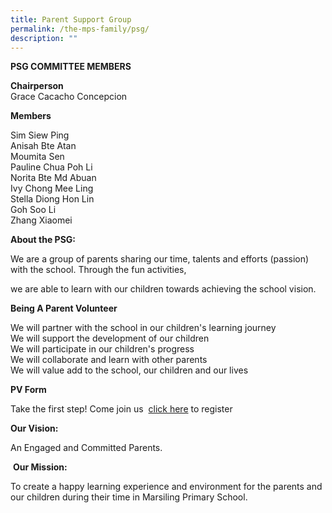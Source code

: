 ```yaml
---
title: Parent Support Group
permalink: /the-mps-family/psg/
description: ""
---
```



**PSG COMMITTEE MEMBERS**

**Chairperson**  
Grace Cacacho Concepcion

**Members**

Sim Siew Ping  
Anisah Bte Atan  
Moumita Sen  
Pauline Chua Poh Li  
Norita Bte Md Abuan  
Ivy Chong Mee Ling  
Stella Diong Hon Lin  
Goh Soo Li  
Zhang Xiaomei

**About the PSG:**

We are a group of parents sharing our time, talents and efforts (passion) with the school. Through the fun activities,

we are able to learn with our children towards achieving the school vision.

**Being A Parent Volunteer** 

We will partner with the school in our children's learning journey  
We will support the development of our children  
We will participate in our children's progress  
We will collaborate and learn with other parents  
We will value add to the school, our children and our lives

**PV Form** 

Take the first step! Come join us  [click here](https://form.gov.sg/63620bee2fec1f00120d65c2) to register

**Our Vision:**

An Engaged and Committed Parents.

 **Our Mission:**

To create a happy learning experience and environment for the parents and our children during their time in Marsiling Primary School.